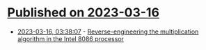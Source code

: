 # [Published on 2023-03-16](index.md)

* [2023-03-16, 03:38:07](https://lobste.rs/s/dwziof/reverse_engineering_multiplication) - [Reverse-engineering the multiplication algorithm in the Intel 8086 processor](http://www.righto.com/2023/03/8086-multiplication-microcode.html)
